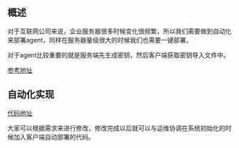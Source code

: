 ## 概述
对于互联网公司来说，企业服务器很多时候变化很频繁，所以我们需要做到自动化来部署agent，同样在服务器量级很大的时候我们也需要一键部署。


对于agent比较重要的就是服务端先生成密钥，然后客户端获取密钥导入文件中。

[参考地址](https://documentation.wazuh.com/current/user-manual/agents/restful-api/register.html)

## 自动化实现
[代码地址](https://raw.githubusercontent.com/wazuh/wazuh-api/3.5/examples/api-register-agent.sh)

大家可以根据需求来进行修改，修改完成以后就可以与运维协调在系统初始化的时候加入客户端自动部署的代码。
